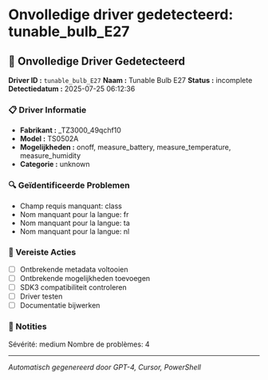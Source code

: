 # Onvolledige driver gedetecteerd: tunable_bulb_E27

## 🚨 Onvolledige Driver Gedetecteerd

**Driver ID :** `tunable_bulb_E27`
**Naam :** Tunable Bulb E27
**Status :** incomplete
**Detectiedatum :** 2025-07-25 06:12:36

### 📋 Driver Informatie
- **Fabrikant :** _TZ3000_49qchf10
- **Model :** TS0502A
- **Mogelijkheden :** onoff, measure_battery, measure_temperature, measure_humidity
- **Categorie :** unknown

### 🔍 Geïdentificeerde Problemen
- Champ requis manquant: class
- Nom manquant pour la langue: fr
- Nom manquant pour la langue: ta
- Nom manquant pour la langue: nl

### 🎯 Vereiste Acties
- [ ] Ontbrekende metadata voltooien
- [ ] Ontbrekende mogelijkheden toevoegen
- [ ] SDK3 compatibiliteit controleren
- [ ] Driver testen
- [ ] Documentatie bijwerken

### 📝 Notities
Sévérité: medium
Nombre de problèmes: 4

---
*Automatisch gegenereerd door GPT-4, Cursor, PowerShell*

